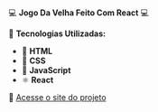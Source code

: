 💻 **Jogo Da Velha Feito Com React** 💻  

📌 **Tecnologias Utilizadas:**  
- 📄 **HTML**  
- 🎨 **CSS**  
- 🚀 **JavaScript**
- ⚛️ **React**

🔗 [Acesse o site do projeto](https://yan-dmc.github.io/GitFind/)

